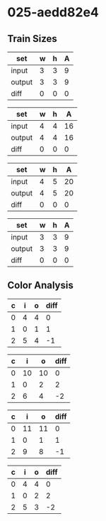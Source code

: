# 025-aedd82e4
## Train Sizes

|set|w|h|A|
|---|---|---|---|
|input|3|3|9|
|output|3|3|9|
|diff|0|0|0|


|set|w|h|A|
|---|---|---|---|
|input|4|4|16|
|output|4|4|16|
|diff|0|0|0|


|set|w|h|A|
|---|---|---|---|
|input|4|5|20|
|output|4|5|20|
|diff|0|0|0|


|set|w|h|A|
|---|---|---|---|
|input|3|3|9|
|output|3|3|9|
|diff|0|0|0|


## Color Analysis

|c|i|o|diff|
|---|---|---|---|
|0|4|4|0|
|1|0|1|1|
|2|5|4|-1|


|c|i|o|diff|
|---|---|---|---|
|0|10|10|0|
|1|0|2|2|
|2|6|4|-2|


|c|i|o|diff|
|---|---|---|---|
|0|11|11|0|
|1|0|1|1|
|2|9|8|-1|


|c|i|o|diff|
|---|---|---|---|
|0|4|4|0|
|1|0|2|2|
|2|5|3|-2|

